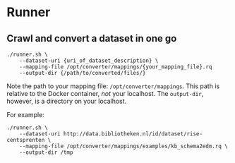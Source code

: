 Runner
==============================

## Crawl and convert a dataset in one go

    ./runner.sh \
        --dataset-uri {uri_of_dataset_description} \
        --mapping-file /opt/converter/mappings/{your_mapping_file}.rq
        --output-dir {/path/to/converted/files/}

Note the path to your mapping file: `/opt/converter/mappings`. This path is relative to the Docker container, *not* your localhost. The `output-dir`, however, is a directory on your localhost.

For example:

    ./runner.sh \
        --dataset-uri http://data.bibliotheken.nl/id/dataset/rise-centsprenten \
        --mapping-file /opt/converter/mappings/examples/kb_schema2edm.rq \
        --output-dir /tmp

